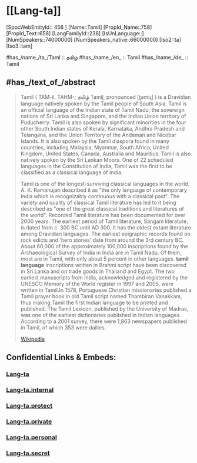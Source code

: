 ﻿---
type: Lang
aliases:
  - Tamil
tags:
  - Lang/ta
---
# [[Lang-ta]] 

[SpocWebEntityId:: 458 ]
[Name::Tamil]
[PropId_Name::758]
[PropId_Text::658]
[LangFamilyId::238]
[IsUnLanguage::]
[NumSpeakers::74000000]
[NumSpeakers_native::66000000]
[Iso2::ta]
[Iso3::tam]


#has_/name_/ta_/Taml :: தமிழ் 
#has_/name_/en_ :: Tamil 
#has_/name_/de_ :: Tamil  


## #has_/text_of_/abstract  


> Tamil ( TAM-il, TAHM-; தமிழ் Tamiḻ, pronounced [t̪amiɻ] ) is a Dravidian language natively spoken by the Tamil people of South Asia. Tamil is an official language of the Indian state of Tamil Nadu, the sovereign nations of Sri Lanka and Singapore, and the Indian Union territory of Puducherry. Tamil is also spoken by significant minorities in the four other South Indian states of Kerala, Karnataka, Andhra Pradesh and Telangana, and the Union Territory of the Andaman and Nicobar Islands. It is also spoken by the Tamil diaspora found in many countries, including Malaysia, Myanmar, South Africa, United Kingdom, United States, Canada, Australia and Mauritius. Tamil is also natively spoken by the Sri Lankan Moors. One of 22 scheduled languages in the Constitution of India, Tamil was the first to be classified as a classical language of India.
>
> Tamil is one of the longest-surviving classical languages in the world. A. K. Ramanujan described it as "the only language of contemporary India which is recognizably continuous with a classical past". The variety and quality of classical Tamil literature has led to it being described as "one of the great classical traditions and literatures of the world". Recorded Tamil literature has been documented for over 2000 years. The earliest period of Tamil literature, Sangam literature, is dated from c. 300 BC until AD 300. It has the oldest extant literature among Dravidian languages. The earliest epigraphic records found on rock edicts and 'hero stones' date from around the 3rd century BC. About 60,000 of the approximately 100,000 inscriptions found by the Archaeological Survey of India in India are in Tamil Nadu. Of them, most are in Tamil, with only about 5 percent in other languages. **tamil language** inscriptions written in Brahmi script have been discovered in Sri Lanka and on trade goods in Thailand and Egypt. The two earliest manuscripts from India, acknowledged and registered by the UNESCO Memory of the World register in 1997 and 2005, were written in Tamil.In 1578, Portuguese Christian missionaries published a Tamil prayer book in old Tamil script named Thambiran Vanakkam, thus making Tamil the first Indian language to be printed and published. The Tamil Lexicon, published by the University of Madras, was one of the earliest dictionaries published in Indian languages. According to a 2001 survey, there were 1,863 newspapers published in Tamil, of which 353 were dailies.
>
> [Wikipedia](https://en.wikipedia.org/wiki/Tamil%20language)

## Confidential Links & Embeds: 

### [Lang-ta](/_public/Language/Lang~Family/LangFamily-Dravidian/Lang-ta.md) 

### [Lang-ta.internal](/_internal/Language/Lang~Family/LangFamily-Dravidian/Lang-ta.internal.md) 

### [Lang-ta.protect](/_protect/Language/Lang~Family/LangFamily-Dravidian/Lang-ta.protect.md) 

### [Lang-ta.private](/_private/Language/Lang~Family/LangFamily-Dravidian/Lang-ta.private.md) 

### [Lang-ta.personal](/_personal/Language/Lang~Family/LangFamily-Dravidian/Lang-ta.personal.md) 

### [Lang-ta.secret](/_secret/Language/Lang~Family/LangFamily-Dravidian/Lang-ta.secret.md) 
